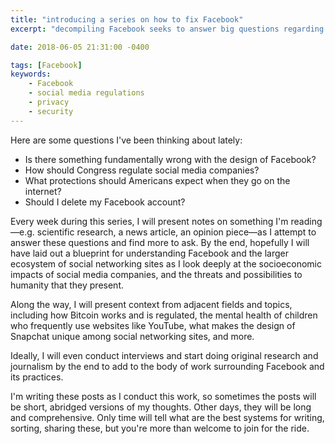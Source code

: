```yaml
---
title: "introducing a series on how to fix Facebook"
excerpt: "decompiling Facebook seeks to answer big questions regarding the regulation of social media companies, Facebook being chief among them."

date: 2018-06-05 21:31:00 -0400

tags: [Facebook]
keywords:
    - Facebook
    - social media regulations
    - privacy
    - security
---
```


Here are some questions I've been thinking about lately:
- Is there something fundamentally wrong with the design of Facebook?
- How should Congress regulate social media companies?
- What protections should Americans expect when they go on the internet?
- Should I delete my Facebook account?

Every week during this series, I will present notes on something I'm reading—e.g. scientific research, a news article, an opinion piece—as I attempt to answer these questions and find more to ask. By the end, hopefully I will have laid out a blueprint for understanding Facebook and the larger ecosystem of social networking sites as I look deeply at the socioeconomic impacts of social media companies, and the threats and possibilities to humanity that they present.

Along the way, I will present context from adjacent fields and topics, including how Bitcoin works and is regulated, the mental health of children who frequently use websites like YouTube, what makes the design of Snapchat unique among social networking sites, and more.

Ideally, I will even conduct interviews and start doing original research and journalism by the end to add to the body of work surrounding Facebook and its practices.

I'm writing these posts as I conduct this work, so sometimes the posts will be short, abridged versions of my thoughts. Other days, they will be long and comprehensive. Only time will tell what are the best systems for writing, sorting, sharing these, but you're more than welcome to join for the ride.